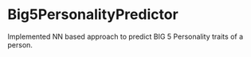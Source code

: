 # Big5PersonalityPredictor
Implemented NN based approach to predict BIG 5 Personality traits of a person. 
